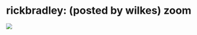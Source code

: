 <!--
id: 118028422
link: http://tumblr.atmos.org/post/118028422/rickbradley-posted-by-wilkes-zoom
slug: rickbradley-posted-by-wilkes-zoom
date: Thu Jun 04 2009 12:14:40 GMT-0700 (PDT)
publish: 2009-06-04
tags: 
title: rickbradley:
(posted by wilkes) zoom
-->


rickbradley:
(posted by wilkes) zoom
====================================

![](http://31.media.tumblr.com/oxrhwNlejob7tiwre3GZA8b0o1_500.jpg)

